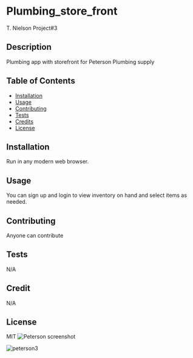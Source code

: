 # Plumbing_store_front
T. Nielson 
Project#3

## Description
Plumbing app with storefront for Peterson Plumbing supply

## Table of Contents
- [Installation](#installation)
- [Usage](#usage)
- [Contributing](#contributing)
- [Tests](#tests)
- [Credits](#credits)
- [License](#license)

## Installation
Run in any modern web browser.

## Usage
You can sign up and login to view inventory on hand and select items as needed.

## Contributing
Anyone can contribute

## Tests
N/A

## Credit
N/A

## License
MIT
![Peterson screenshot](https://github.com/TNielson78/Plumbing_store_front_1/assets/147010160/e6f44a74-ac1e-4837-8d2e-0a92ae9d892f)

![peterson3](https://github.com/TNielson78/Plumbing_store_front_1/assets/147010160/64f63bb8-aadf-4a75-af66-dd3fa6d198f1)


